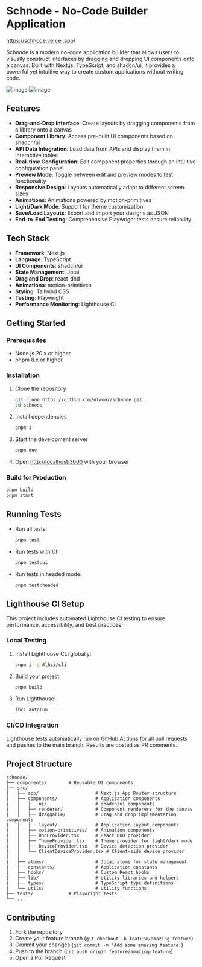 # Schnode - No-Code Builder Application

https://schnode.vercel.app/

Schnode is a modern no-code application builder that allows users to visually construct interfaces by dragging and dropping UI components onto a canvas. Built with Next.js, TypeScript, and shadcn/ui, it provides a powerful yet intuitive way to create custom applications without writing code.

![image](https://github.com/user-attachments/assets/a87256a3-4524-409d-a415-306d1c81c2ca)
![image](https://github.com/user-attachments/assets/9e2c69b6-2c72-4998-b8a7-276583a1c69d)

## Features

- **Drag-and-Drop Interface**: Create layouts by dragging components from a library onto a canvas
- **Component Library**: Access pre-built UI components based on shadcn/ui
- **API Data Integration**: Load data from APIs and display them in interactive tables
- **Real-time Configuration**: Edit component properties through an intuitive configuration panel
- **Preview Mode**: Toggle between edit and preview modes to test functionality
- **Responsive Design**: Layouts automatically adapt to different screen sizes
- **Animations**: Animations powered by motion-primitives
- **Light/Dark Mode**: Support for theme customization
- **Save/Load Layouts**: Export and import your designs as JSON
- **End-to-End Testing**: Comprehensive Playwright tests ensure reliability

## Tech Stack

- **Framework**: Next.js
- **Language**: TypeScript
- **UI Components**: shadcn/ui
- **State Management**: Jotai
- **Drag and Drop**: react-dnd
- **Animations**: motion-primitives
- **Styling**: Tailwind CSS
- **Testing**: Playwright
- **Performance Monitoring**: Lighthouse CI

## Getting Started

### Prerequisites

- Node.js 20.x or higher
- pnpm 8.x or higher

### Installation

1. Clone the repository

   ```bash
   git clone https://github.com/olwooz/schnode.git
   cd schnode
   ```

2. Install dependencies

   ```bash
   pnpm i
   ```

3. Start the development server

   ```bash
   pnpm dev
   ```

4. Open [http://localhost:3000](http://localhost:3000) with your browser

### Build for Production

```bash
pnpm build
pnpm start
```

## Running Tests

- Run all tests:

  ```bash
  pnpm test
  ```

- Run tests with UI:

  ```bash
  pnpm test:ui
  ```

- Run tests in headed mode:

  ```bash
  pnpm test:headed
  ```

## Lighthouse CI Setup

This project includes automated Lighthouse CI testing to ensure performance, accessibility, and best practices.

### Local Testing

1. Install Lighthouse CLI globally:

   ```bash
   pnpm i -g @lhci/cli
   ```

2. Build your project:

   ```bash
   pnpm build
   ```

3. Run Lighthouse:
   ```bash
   lhci autorun
   ```

### CI/CD Integration

Lighthouse tests automatically run on GitHub Actions for all pull requests and pushes to the main branch. Results are posted as PR comments.

## Project Structure

```
schnode/
├── components/        # Reusable UI components
├── src/
|   ├── app/                     # Next.js App Router structure
|   ├── components/              # Application components
|   │   ├── ui/                  # shadcn/ui components
|   │   ├── renderer/            # Component renderers for the canvas
|   │   ├── draggable/           # Drag and drop implementation components
|   │   ├── layout/              # Application layout components
|   │   ├── motion-primitives/   # Animation components
|   │   ├── DndProvider.tsx      # React DnD provider
|   │   ├── ThemeProvider.tsx    # Theme provider for light/dark mode
|   │   ├── DeviceProvider.tsx   # Device detection provider
|   │   └── ClientDeviceProvider.tsx # Client-side device provider
|   │
|   ├── atoms/                   # Jotai atoms for state management
|   ├── constants/               # Application constants
|   ├── hooks/                   # Custom React hooks
|   ├── lib/                     # Utility libraries and helpers
|   ├── types/                   # TypeScript type definitions
|   └── utils/                   # Utility functions
├── tests/             # Playwright tests
└── ...
```

## Contributing

1. Fork the repository
2. Create your feature branch (`git checkout -b feature/amazing-feature`)
3. Commit your changes (`git commit -m 'Add some amazing feature'`)
4. Push to the branch (`git push origin feature/amazing-feature`)
5. Open a Pull Request


